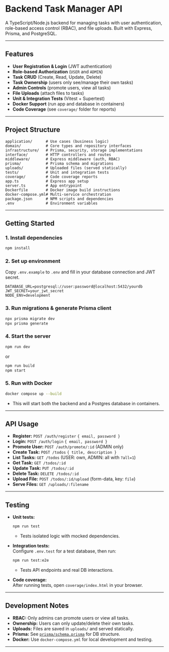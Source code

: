 # Backend Task Manager API

A TypeScript/Node.js backend for managing tasks with user authentication, role-based access control (RBAC), and file uploads. Built with Express, Prisma, and PostgreSQL.

---

## Features

- **User Registration & Login** (JWT authentication)
- **Role-based Authorization** (`USER` and `ADMIN`)
- **Task CRUD** (Create, Read, Update, Delete)
- **Task Ownership** (users only see/manage their own tasks)
- **Admin Controls** (promote users, view all tasks)
- **File Uploads** (attach files to tasks)
- **Unit & Integration Tests** (Vitest + Supertest)
- **Docker Support** (run app and database in containers)
- **Code Coverage** (see `coverage/` folder for reports)

---

## Project Structure

```
application/      # Use cases (business logic)
domain/           # Core types and repository interfaces
infrastructure/   # Prisma, security, storage implementations
interface/        # HTTP controllers and routes
middleware/       # Express middleware (auth, RBAC)
prisma/           # Prisma schema and migrations
uploads/          # Uploaded files (served statically)
tests/            # Unit and integration tests
coverage/         # Code coverage reports
app.ts            # Express app setup
server.ts         # App entrypoint
Dockerfile        # Docker image build instructions
docker-compose.yml# Multi-service orchestration
package.json      # NPM scripts and dependencies
.env              # Environment variables
```

---

## Getting Started

### 1. Install dependencies

```sh
npm install
```

### 2. Set up environment

Copy `.env.example` to `.env` and fill in your database connection and JWT secret.

```
DATABASE_URL=postgresql://user:password@localhost:5432/yourdb
JWT_SECRET=your_jwt_secret
NODE_ENV=development
```

### 3. Run migrations & generate Prisma client

```sh
npx prisma migrate dev
npx prisma generate
```

### 4. Start the server

```sh
npm run dev
```
or
```sh
npm run build
npm start
```

### 5. Run with Docker

```sh
docker compose up --build
```
- This will start both the backend and a Postgres database in containers.

---

## API Usage

- **Register:** `POST /auth/register` `{ email, password }`
- **Login:** `POST /auth/login` `{ email, password }`
- **Promote User:** `POST /auth/promote/:id` (ADMIN only)
- **Create Task:** `POST /todos` `{ title, description }`
- **List Tasks:** `GET /todos` (USER: own, ADMIN: all with `?all=1`)
- **Get Task:** `GET /todos/:id`
- **Update Task:** `PUT /todos/:id`
- **Delete Task:** `DELETE /todos/:id`
- **Upload File:** `POST /todos/:id/upload` (form-data, key: `file`)
- **Serve Files:** `GET /uploads/:filename`

---

## Testing

- **Unit tests:**  
  ```sh
  npm run test
  ```
  - Tests isolated logic with mocked dependencies.

- **Integration tests:**  
  Configure `.env.test` for a test database, then run:
  ```sh
  npm run test:e2e
  ```
  - Tests API endpoints and real DB interactions.

- **Code coverage:**  
  After running tests, open `coverage/index.html` in your browser.

---

## Development Notes

- **RBAC:** Only admins can promote users or view all tasks.
- **Ownership:** Users can only update/delete their own tasks.
- **Uploads:** Files are saved in `uploads/` and served statically.
- **Prisma:** See [`prisma/schema.prisma`](prisma/schema.prisma) for DB structure.
- **Docker:** Use `docker-compose.yml` for local development and testing.

---